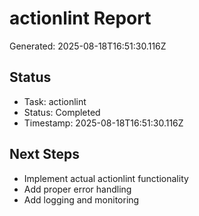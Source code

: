 # actionlint Report

Generated: 2025-08-18T16:51:30.116Z

## Status
- Task: actionlint
- Status: Completed
- Timestamp: 2025-08-18T16:51:30.116Z

## Next Steps
- Implement actual actionlint functionality
- Add proper error handling
- Add logging and monitoring

